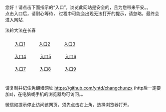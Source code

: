 您好！请点击下面指示的“入口”，浏览此网站是安全的，且为您带来平安。。 <br/>
点击入口后，请耐心等待， 过程中可能会出现无法打开的提示，请忽略，最终会进入网站. </br>

法轮大法在长春<br/>
<div style="padding:10px"><a style="margin:20px" target="_blank" href="https://d2wx65cfnhoman.cloudfront.net/2Qpsp?bqapkid" id="ccLink1" rel="nofollow">入口1</a> <a target="_blank" style="margin:20px" href="https://d3p6l7embyxuzy.cloudfront.net/2Qpsp?xqwzf" id="ccLink2" rel="nofollow">入口2</a> <a style="margin:20px" target="_blank" href="https://d3uvdwtnq4rbm9.cloudfront.net/2Qpsp?xrrekkeg" id="ccLink3" rel="nofollow">入口3</a></div>

<div style="padding:10px" ><a style="margin:20px" target="_blank" href="https://d2wx65cfnhoman.cloudfront.net/2Qpsp?bqapkid" id="ccLink4" rel="nofollow">入口4</a> <a style="margin:20px" href="https://d3p6l7embyxuzy.cloudfront.net/2Qpsp?xqwzf" target="_blank" id="ccLink5" rel="nofollow">入口5</a> <a style="margin:20px" href="https://d3uvdwtnq4rbm9.cloudfront.net/2Qpsp?xrrekkeg" target="_blank" id="ccLink6" rel="nofollow">入口6</a></div>

<div style="padding:10px"><a style="margin:20px" target="_blank" href="https://d2wx65cfnhoman.cloudfront.net/2Qpsp?bqapkid" id="ccLink7" rel="nofollow">入口7</a> <a style="margin:20px" href="https://d3p6l7embyxuzy.cloudfront.net/2Qpsp?xqwzf" target="_blank" id="ccLink8" rel="nofollow">入口8</a> <a style="margin:20px" target="_blank" href="https://d3uvdwtnq4rbm9.cloudfront.net/2Qpsp?xrrekkeg" id="ccLink9" rel="nofollow">入口9</a></div>

<br/>



请复制并记住免翻墙网址 https://github.com/yntd/changchunzx (http后一定要加s)，在电脑或手机的浏览器均可访问。。<br/>

微信如提示停止访问该网页，须先点击右上角，选择浏览器打开。
